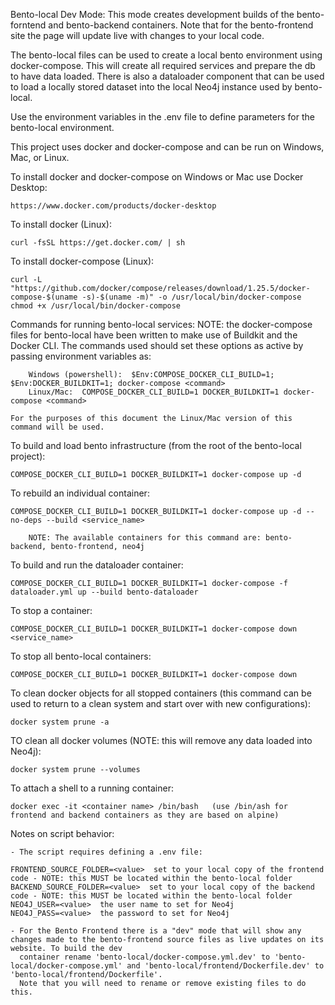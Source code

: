Bento-local Dev Mode: This mode creates development builds of the bento-forntend and bento-backend containers. Note that for the bento-frontend site the page will update live with changes to your local code.

The bento-local files can be used to create a local bento environment using docker-compose. This will create all required services and prepare the db to have data loaded.
There is also a dataloader component that can be used to load a locally stored dataset into the local Neo4j instance used by bento-local.

Use the environment variables in the .env file to define parameters for the bento-local environment.

This project uses docker and docker-compose and can be run on Windows, Mac, or Linux.

To install docker and docker-compose on Windows or Mac use Docker Desktop:

	https://www.docker.com/products/docker-desktop

To install docker (Linux):

	curl -fsSL https://get.docker.com/ | sh

To install docker-compose (Linux):

	curl -L "https://github.com/docker/compose/releases/download/1.25.5/docker-compose-$(uname -s)-$(uname -m)" -o /usr/local/bin/docker-compose
	chmod +x /usr/local/bin/docker-compose


Commands for running bento-local services:
	NOTE: the docker-compose files for bento-local have been written to make use of Buildkit and the Docker CLI. The commands used should set these options as active by passing environment variables as:
	
		Windows (powershell):  $Env:COMPOSE_DOCKER_CLI_BUILD=1; $Env:DOCKER_BUILDKIT=1; docker-compose <command>
		Linux/Mac:  COMPOSE_DOCKER_CLI_BUILD=1 DOCKER_BUILDKIT=1 docker-compose <command>
	
	For the purposes of this document the Linux/Mac version of this command will be used.


To build and load bento infrastructure (from the root of the bento-local project):

	COMPOSE_DOCKER_CLI_BUILD=1 DOCKER_BUILDKIT=1 docker-compose up -d

To rebuild an individual container:

	COMPOSE_DOCKER_CLI_BUILD=1 DOCKER_BUILDKIT=1 docker-compose up -d --no-deps --build <service_name>
	
		NOTE: The available containers for this command are: bento-backend, bento-frontend, neo4j

To build and run the dataloader container:

	COMPOSE_DOCKER_CLI_BUILD=1 DOCKER_BUILDKIT=1 docker-compose -f dataloader.yml up --build bento-dataloader

To stop a container:

	COMPOSE_DOCKER_CLI_BUILD=1 DOCKER_BUILDKIT=1 docker-compose down <service_name>

To stop all bento-local containers:

	COMPOSE_DOCKER_CLI_BUILD=1 DOCKER_BUILDKIT=1 docker-compose down

To clean docker objects for all stopped containers (this command can be used to return to a clean system and start over with new configurations):

	docker system prune -a

TO clean all docker volumes (NOTE: this will remove any data loaded into Neo4j):

	docker system prune --volumes

To attach a shell to a running container:

	docker exec -it <container name> /bin/bash   (use /bin/ash for frontend and backend containers as they are based on alpine)


Notes on script behavior:

	- The script requires defining a .env file:

	FRONTEND_SOURCE_FOLDER=<value>  set to your local copy of the frontend code - NOTE: this MUST be located within the bento-local folder
	BACKEND_SOURCE_FOLDER=<value>  set to your local copy of the backend code - NOTE: this MUST be located within the bento-local folder
	NEO4J_USER=<value>  the user name to set for Neo4j
	NEO4J_PASS=<value>  the password to set for Neo4j

	- For the Bento Frontend there is a "dev" mode that will show any changes made to the bento-frontend source files as live updates on its website. To build the dev
	  container rename 'bento-local/docker-compose.yml.dev' to 'bento-local/docker-compose.yml' and 'bento-local/frontend/Dockerfile.dev' to 'bento-local/frontend/Dockerfile'.
	  Note that you will need to rename or remove existing files to do this.